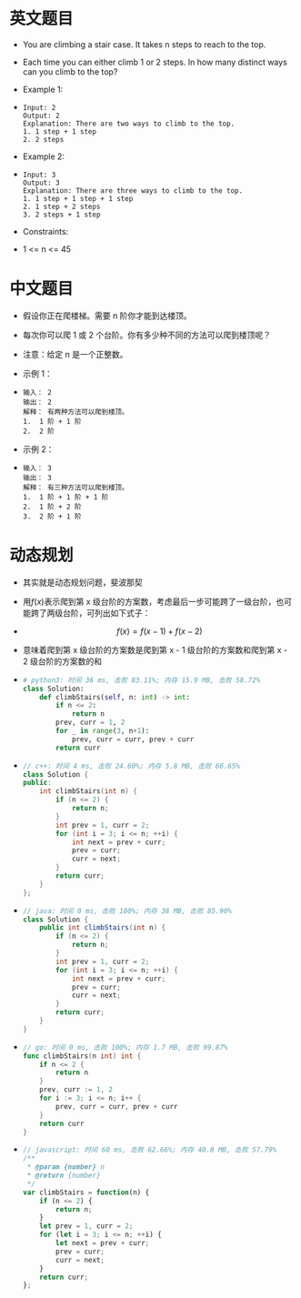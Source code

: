 
# 英文题目

- You are climbing a stair case. It takes n steps to reach to the top.

- Each time you can either climb 1 or 2 steps. In how many distinct ways can you climb to the top?

- Example 1:

- ```plain text
  Input: 2
  Output: 2
  Explanation: There are two ways to climb to the top.
  1. 1 step + 1 step
  2. 2 steps
  ```


- Example 2:

- ```plain text
  Input: 3
  Output: 3
  Explanation: There are three ways to climb to the top.
  1. 1 step + 1 step + 1 step
  2. 1 step + 2 steps
  3. 2 steps + 1 step
  ```


- Constraints:

- 1 <= n <= 45

# 中文题目

- 假设你正在爬楼梯。需要 n 阶你才能到达楼顶。

- 每次你可以爬 1 或 2 个台阶。你有多少种不同的方法可以爬到楼顶呢？

- 注意：给定 n 是一个正整数。

- 示例 1：

- ```plain text
  输入： 2
  输出： 2
  解释： 有两种方法可以爬到楼顶。
  1.  1 阶 + 1 阶
  2.  2 阶
  ```


- 示例 2：

- ```plain text
  输入： 3
  输出： 3
  解释： 有三种方法可以爬到楼顶。
  1.  1 阶 + 1 阶 + 1 阶
  2.  1 阶 + 2 阶
  3.  2 阶 + 1 阶
  ```


# 动态规划

- 其实就是动态规划问题，斐波那契

- 用$f(x)$表示爬到第 x 级台阶的方案数，考虑最后一步可能跨了一级台阶，也可能跨了两级台阶，可列出如下式子：

- $$f(x)=f(x-1)+f(x-2)$$

- 意味着爬到第 x 级台阶的方案数是爬到第 x - 1 级台阶的方案数和爬到第 x - 2 级台阶的方案数的和

- ```python
  # python3: 时间 36 ms, 击败 83.11%; 内存 15.9 MB, 击败 58.72%
  class Solution:
      def climbStairs(self, n: int) -> int:
          if n <= 2:
              return n
          prev, curr = 1, 2
          for _ in range(3, n+1):
              prev, curr = curr, prev + curr
          return curr
  ```


- ```c++
  // c++: 时间 4 ms, 击败 24.60%; 内存 5.8 MB, 击败 66.65%
  class Solution {
  public:
      int climbStairs(int n) {
          if (n <= 2) {
              return n;
          }
          int prev = 1, curr = 2;
          for (int i = 3; i <= n; ++i) {
              int next = prev + curr;
              prev = curr;
              curr = next;
          }
          return curr;
      }
  };
  ```


- ```java
  // java: 时间 0 ms, 击败 100%; 内存 38 MB, 击败 85.90%
  class Solution {
      public int climbStairs(int n) {
          if (n <= 2) {
              return n;
          }
          int prev = 1, curr = 2;
          for (int i = 3; i <= n; ++i) {
              int next = prev + curr;
              prev = curr;
              curr = next;
          }
          return curr;
      }
  }
  ```


- ```go
  // go: 时间 0 ms, 击败 100%; 内存 1.7 MB, 击败 99.87%
  func climbStairs(n int) int {
      if n <= 2 {
          return n
      }
      prev, curr := 1, 2
      for i := 3; i <= n; i++ {
          prev, curr = curr, prev + curr
      }
      return curr
  }
  ```


- ```javascript
  // javascript: 时间 60 ms, 击败 62.66%; 内存 40.8 MB, 击败 57.79%
  /**
   * @param {number} n
   * @return {number}
   */
  var climbStairs = function(n) {
      if (n <= 2) {
          return n;
      }
      let prev = 1, curr = 2;
      for (let i = 3; i <= n; ++i) {
          let next = prev + curr;
          prev = curr;
          curr = next;
      }
      return curr;
  };
  ```


